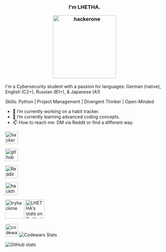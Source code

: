 ### <p align="center">I'm LHETHA.</p> <p align="center"> <picture> <img src='https://i.pinimg.com/1200x/a7/87/3a/a7873a5b3ab515b52fb9008d7436f459.jpg' alt='hackerone' height='200'> </picture> </p>

I'm a Cybersecurity student with a passion for languages: German (native), English (C2+), Russian (B1+), & Japanese (A1)

Skills: Python | Project Management | Divergent Thinker | Open-Minded

- 🔭 I’m currently working on a habit tracker. 
- 🌱 I’m currently learning advanced coding concepts. 
- 📫 How to reach me: DM via Reddit or find a different way.

[<img src='https://cdn.brandfetch.io/idkKITAql6/w/400/h/400/theme/light/icon.png?c=1dxbfHSJFAPEGdCLU4o5B' alt='hackerone' height='40'>](https://hackerone.com/lhetha)  

[<img src='https://cdn.brandfetch.io/idZAyF9rlg/w/1000/h/410/theme/light/logo.png?c=1dxbfHSJFAPEGdCLU4o5B' alt='github' height='40'>](https://github.com/LHETHA) 

[<img src='https://cdn.brandfetch.io/idkKwm0IT0/theme/dark/logo.svg?c=1dxbfHSJFAPEGdCLU4o5B' alt='Reddit' height='40'>](https://www.reddit.com/user/LHETHA) 

[<img src='https://cdn.brandfetch.io/id-M19oKfL/theme/light/logo.svg?c=1dxbfHSJFAPEGdCLU4o5B' alt='hackthebox' height='40'>](https://app.hackthebox.com/profile/overview) 

[<img src='https://cdn.brandfetch.io/id8Qtt69AT/theme/light/logo.svg?c=1dxbfHSJFAPEGdCLU4o5B' alt='tryhackme' height='60'>](https://tryhackme.com/r/p/LHETHA) <img src="https://tryhackme-badges.s3.amazonaws.com/LHETHA.png" alt="LHETHA's stats on TryHackMe" height='60'/> 

[<img src='https://cdn.brandfetch.io/id9yn4jCIC/theme/light/logo.svg?c=1dxbfHSJFAPEGdCLU4o5B' alt='codewars' height='40'>](https://www.codewars.com/users/LHETHA) <picture><img alt="Codewars Stats" src="https://www.codewars.com/users/LHETHA/badges/large"></picture>

![GitHub stats](https://github-readme-stats.vercel.app/api?username=LHETHA&show_icons=true&count_private=true)
